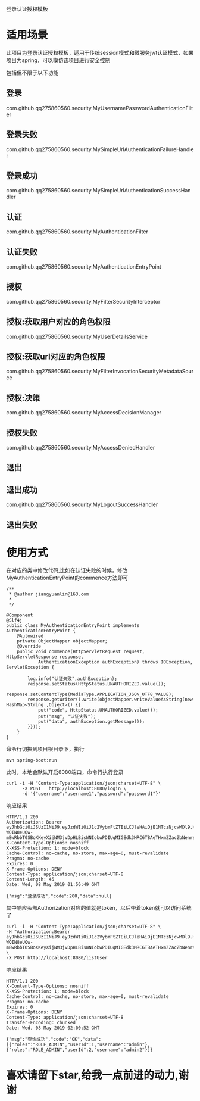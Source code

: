 登录认证授权模板

# 适用场景
此项目为登录认证授权模板，适用于传统session模式和微服务jwt认证模式，如果项目为spring，可以模仿该项目进行安全控制

包括但不限于以下功能

## 登录
com.github.qq275860560.security.MyUsernamePasswordAuthenticationFilter
## 登录失败
com.github.qq275860560.security.MySimpleUrlAuthenticationFailureHandler
## 登录成功
com.github.qq275860560.security.MySimpleUrlAuthenticationSuccessHandler

## 认证
com.github.qq275860560.security.MyAuthenticationFilter
## 认证失败
com.github.qq275860560.security.MyAuthenticationEntryPoint
## 授权
com.github.qq275860560.security.MyFilterSecurityInterceptor
## 授权:获取用户对应的角色权限
com.github.qq275860560.security.MyUserDetailsService
## 授权:获取url对应的角色权限
com.github.qq275860560.security.MyFilterInvocationSecurityMetadataSource
## 授权:决策
com.github.qq275860560.security.MyAccessDecisionManager
## 授权失败
com.github.qq275860560.security.MyAccessDeniedHandler

## 退出
## 退出成功
com.github.qq275860560.security.MyLogoutSuccessHandler
## 退出失败

# 使用方式
在对应的类中修改代码,比如在认证失败的时候，修改MyAuthenticationEntryPoint的commence方法即可
```
/**
 * @author jiangyuanlin@163.com
 *  
 */
 
@Component
@Slf4j         
public class MyAuthenticationEntryPoint implements AuthenticationEntryPoint {
    @Autowired
    private ObjectMapper objectMapper;
    @Override
    public void commence(HttpServletRequest request, HttpServletResponse response,
			AuthenticationException authException) throws IOException, ServletException {

        log.info("认证失败",authException);
        response.setStatus(HttpStatus.UNAUTHORIZED.value());
        response.setContentType(MediaType.APPLICATION_JSON_UTF8_VALUE);
        response.getWriter().write(objectMapper.writeValueAsString(new HashMap<String ,Object>() {{
        	put("code", HttpStatus.UNAUTHORIZED.value());
        	put("msg", "认证失败");
        	put("data", authException.getMessage());
        }}));
    }
}
```

命令行切换到项目根目录下，执行
```
mvn spring-boot:run
```
此时，本地会默认开启8080端口，命令行执行登录
```
curl -i -H "Content-Type:application/json;charset=UTF-8" \
	  -X POST   http://localhost:8080/login \
	  -d '{"username":"username1","password":"password1"}'

```
响应结果
```
HTTP/1.1 200
Authorization: Bearer eyJhbGciOiJSUzI1NiJ9.eyJzdWIiOiJ1c2VybmFtZTEiLCJleHAiOjE1NTczNjcwMDl9.H1JcMvQQInYx8IM2iTkW-WQIN8eUQw-mBwRbbT0SBoXKeyXijNM3jvDpHLBisWNIobwPDIUqMIGEdk3MRC6TBAeTHxmZZacZbNenrsn9mB8qJU_P1zG7Hi6mRjrPBtdg0cEW44VGl6z_cUNgh1wjR7aMMhNzF7EQ0JxQkBl4P5g
X-Content-Type-Options: nosniff
X-XSS-Protection: 1; mode=block
Cache-Control: no-cache, no-store, max-age=0, must-revalidate
Pragma: no-cache
Expires: 0
X-Frame-Options: DENY
Content-Type: application/json;charset=UTF-8
Content-Length: 45
Date: Wed, 08 May 2019 01:56:49 GMT

{"msg":"登录成功","code":200,"data":null}

```

其中响应头部Authorization对应的值就是token，以后带着token就可以访问系统了
```
curl -i -H "Content-Type:application/json;charset=UTF-8" \
-H "Authorization:Bearer eyJhbGciOiJSUzI1NiJ9.eyJzdWIiOiJ1c2VybmFtZTEiLCJleHAiOjE1NTczNjcwMDl9.H1JcMvQQInYx8IM2iTkW-WQIN8eUQw-mBwRbbT0SBoXKeyXijNM3jvDpHLBisWNIobwPDIUqMIGEdk3MRC6TBAeTHxmZZacZbNenrsn9mB8qJU_P1zG7Hi6mRjrPBtdg0cEW44VGl6z_cUNgh1wjR7aMMhNzF7EQ0JxQkBl4P5g" \
-X POST http://localhost:8080/listUser
```
响应结果
```
HTTP/1.1 200
X-Content-Type-Options: nosniff
X-XSS-Protection: 1; mode=block
Cache-Control: no-cache, no-store, max-age=0, must-revalidate
Pragma: no-cache
Expires: 0
X-Frame-Options: DENY
Content-Type: application/json;charset=UTF-8
Transfer-Encoding: chunked
Date: Wed, 08 May 2019 02:00:52 GMT

{"msg":"查询成功","code":"OK","data":[{"roles":"ROLE_ADMIN","userId":1,"username":"admin"},{"roles":"ROLE_ADMIN","userId":2,"username":"admin2"}]}

```
# 喜欢请留下star,给我一点前进的动力,谢谢